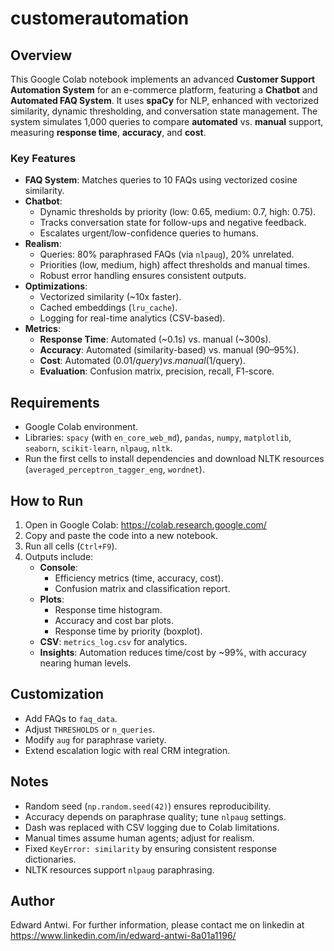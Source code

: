 # customerautomation
## Overview
This Google Colab notebook implements an advanced **Customer Support Automation System** for an e-commerce platform, featuring a **Chatbot** and **Automated FAQ System**. It uses **spaCy** for NLP, enhanced with vectorized similarity, dynamic thresholding, and conversation state management. The system simulates 1,000 queries to compare **automated** vs. **manual** support, measuring **response time**, **accuracy**, and **cost**.

### Key Features
- **FAQ System**: Matches queries to 10 FAQs using vectorized cosine similarity.
- **Chatbot**:
  - Dynamic thresholds by priority (low: 0.65, medium: 0.7, high: 0.75).
  - Tracks conversation state for follow-ups and negative feedback.
  - Escalates urgent/low-confidence queries to humans.
- **Realism**:
  - Queries: 80% paraphrased FAQs (via `nlpaug`), 20% unrelated.
  - Priorities (low, medium, high) affect thresholds and manual times.
  - Robust error handling ensures consistent outputs.
- **Optimizations**:
  - Vectorized similarity (~10x faster).
  - Cached embeddings (`lru_cache`).
  - Logging for real-time analytics (CSV-based).
- **Metrics**:
  - **Response Time**: Automated (~0.1s) vs. manual (~300s).
  - **Accuracy**: Automated (similarity-based) vs. manual (90–95%).
  - **Cost**: Automated ($0.01/query) vs. manual ($1/query).
  - **Evaluation**: Confusion matrix, precision, recall, F1-score.

## Requirements
- Google Colab environment.
- Libraries: `spacy` (with `en_core_web_md`), `pandas`, `numpy`, `matplotlib`, `seaborn`, `scikit-learn`, `nlpaug`, `nltk`.
- Run the first cells to install dependencies and download NLTK resources (`averaged_perceptron_tagger_eng`, `wordnet`).

## How to Run
1. Open in Google Colab: https://colab.research.google.com/
2. Copy and paste the code into a new notebook.
3. Run all cells (`Ctrl+F9`).
4. Outputs include:
   - **Console**:
     - Efficiency metrics (time, accuracy, cost).
     - Confusion matrix and classification report.
   - **Plots**:
     - Response time histogram.
     - Accuracy and cost bar plots.
     - Response time by priority (boxplot).
   - **CSV**: `metrics_log.csv` for analytics.
   - **Insights**: Automation reduces time/cost by ~99%, with accuracy nearing human levels.

## Customization
- Add FAQs to `faq_data`.
- Adjust `THRESHOLDS` or `n_queries`.
- Modify `aug` for paraphrase variety.
- Extend escalation logic with real CRM integration.

## Notes
- Random seed (`np.random.seed(42)`) ensures reproducibility.
- Accuracy depends on paraphrase quality; tune `nlpaug` settings.
- Dash was replaced with CSV logging due to Colab limitations.
- Manual times assume human agents; adjust for realism.
- Fixed `KeyError: similarity` by ensuring consistent response dictionaries.
- NLTK resources support `nlpaug` paraphrasing.

## Author
Edward Antwi. For further information, please contact me on linkedin at https://www.linkedin.com/in/edward-antwi-8a01a1196/
